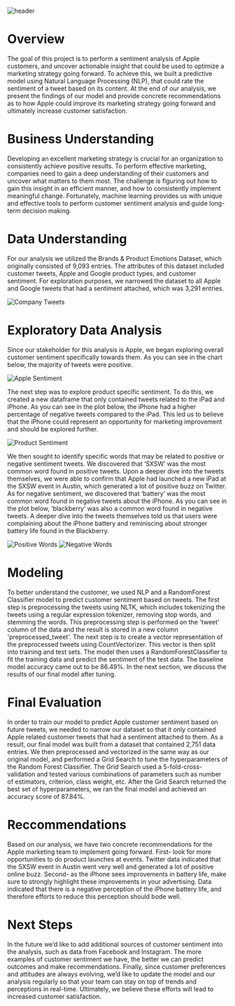 
![header](./images/slides_header.jpg)
# Overview

The goal of this project is to perform a sentiment analysis of Apple customers, and uncover actionable insight that could be used to optimize a marketing strategy going forward. To achieve this, we built a predictive model using Natural Language Processing (NLP),  that could rate the sentiment of a tweet based on its content. At the end of our analysis, we present the findings of our model and provide concrete recommendations as to how Apple could improve its marketing strategy going forward and ultimately increase customer satisfaction. 

# Business Understanding 

Developing an excellent marketing strategy is crucial for an organization to consistently achieve positive results. To perform effective marketing, companies need to gain a deep understanding of their customers and uncover what matters to them most. The challenge is figuring out how to gain this insight in an efficient manner, and how to consistently implement meaningful change. Fortunately, machine learning provides us with unique and effective tools to perform customer sentiment analysis and guide long-term decision making. 

# Data Understanding
For our analysis we utilized the Brands & Product Emotions Dataset, which originally consisted of 9,093 entries. The attributes of this dataset included customer tweets, Apple and Google product types, and customer sentiment. For exploration purposes, we narrowed the dataset to all Apple and Google tweets that had a sentiment attached, which was 3,291 entries.

![Company Tweets](./images/tweets_by_company.png)

# Exploratory Data Analysis
Since our stakeholder for this analysis is Apple, we began exploring overall customer sentiment specifically towards them. As you can see in the chart below, the majority of tweets were positive.

![Apple Sentiment](./images/apple_sentiment.png)

The next step was to explore product specific sentiment. To do this, we created a new dataframe that only contained tweets related to the iPad and iPhone. As you can see in the plot below, the iPhone had a higher percentage of negative tweets compared to the iPad. This led us to believe that the iPhone could represent an opportunity for marketing improvement and should be explored further.

![Product Sentiment](./images/product_sentiment.png)

We then sought to identify specific words that may be related to positive or negative sentiment tweets. We discovered that ‘SXSW’ was the most common word found in positive tweets. Upon a deeper dive into the tweets themselves, we were able to confirm that Apple had launched a new iPad at the SXSW event in Austin, which generated a lot of positive buzz on Twitter. As for negative sentiment, we discovered that ‘battery’ was the most common word found in negative tweets about the iPhone. As you can see in the plot below, ‘blackberry’ was also a common word found in negative tweets. A deeper dive into the tweets themselves told us that users were complaining about the iPhone battery and reminiscing about stronger battery life found in the Blackberry. 

![Positive Words](./images/positive_words.png)
![Negative Words](./images/negative_words.png)

# Modeling
To better understand the customer, we used NLP and a RandomForest Classifier model to predict customer sentiment based on tweets. The first step is preprocessing the tweets using NLTK, which includes tokenizing the tweets using a regular expression tokenizer, removing stop words, and stemming the words. This preprocessing step is performed on the 'tweet' column of the data and the result is stored in a new column 'preprocessed_tweet'.
The next step is to create a vector representation of the preprocessed tweets using CountVectorizer. This vector is then split into training and test sets. The model then uses a RandomForestClassifier to fit the training data and predict the sentiment of the test data. The baseline model accuracy came out to be 86.49%. In the next section, we discuss the results of our final model after tuning. 

# Final Evaluation
In order to train our model to predict Apple customer sentiment based on future tweets, we needed to narrow our dataset so that it only contained Apple related customer tweets that had a sentiment attached to them. As a result, our final model was built from a dataset that contained 2,751 data entries.  We then preprocessed and vectorized in the same way as our original model, and performed a Grid Search to tune the hyperparameters of the Random Forest Classifier. The Grid Search used a 5-fold-cross-validation and tested various combinations of parameters such as number of estimators, criterion, class weight, etc. After the Grid Search returned the best set of hyperparameters, we ran the final model and achieved an accuracy score of 87.84%. 

# Reccommendations
Based on our analysis, we have two concrete recommendations for the Apple marketing team to implement going forward. First- look for more opportunities to do product launches at events. Twitter data indicated that the SXSW event in Austin went very well and generated a lot of positive online buzz. Second- as the iPhone sees improvements in battery life, make sure to strongly highlight these improvements in your advertising. Data indicated that there is a negative perception of the iPhone battery life, and therefore efforts to reduce this perception should bode well.

# Next Steps
In the future we’d like to add additional sources of customer sentiment into the analysis, such as data from Facebook and Instagram. The more examples of customer sentiment we have, the better we can predict outcomes and make recommendations. Finally, since customer preferences and attitudes are always evolving, we’d like to update the model and our analysis regularly so that your team can stay on top of trends and perceptions in real-time. Ultimately, we believe these efforts will lead to increased customer satisfaction.




